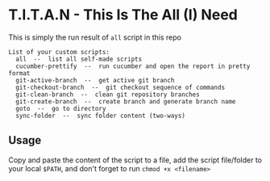 # T.I.T.A.N - This Is The All (I) Need

This is simply the run result of `all` script in this repo

```
List of your custom scripts:
  all  --  list all self-made scripts
  cucumber-prettify  --  run cucumber and open the report in pretty format
  git-active-branch  --  get active git branch
  git-checkout-branch  --  git checkout sequence of commands
  git-clean-branch  --  clean git repository branches
  git-create-branch  --  create branch and generate branch name
  goto  --  go to directory
  sync-folder  --  sync folder content (two-ways)
```

## Usage

Copy and paste the content of the script to a file, add the script file/folder to your local `$PATH`, and don't forget to run `chmod +x <filename>`
